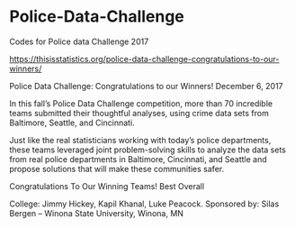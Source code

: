 # Police-Data-Challenge
Codes for Police data Challenge 2017

https://thisisstatistics.org/police-data-challenge-congratulations-to-our-winners/


Police Data Challenge: Congratulations to our Winners!
December 6, 2017

In this fall’s Police Data Challenge competition, more than 70 incredible teams submitted their thoughtful analyses, using crime data sets from Baltimore, Seattle, and Cincinnati.

Just like the real statisticians working with today’s police departments, these teams leveraged joint problem-solving skills to analyze the data sets from real police departments in Baltimore, Cincinnati, and Seattle and propose solutions that will make these communities safer.

Congratulations To Our Winning Teams!
Best Overall

College:
Jimmy Hickey, Kapil Khanal, Luke Peacock. Sponsored by: Silas Bergen – Winona State University, Winona, MN
